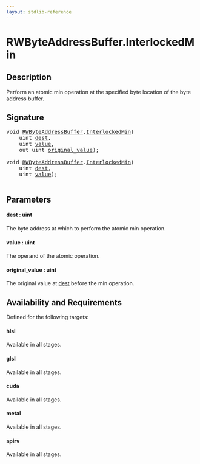 ```yaml
---
layout: stdlib-reference
---
```


# RWByteAddressBuffer\.InterlockedMin

## Description

Perform an atomic min operation at the specified byte
location of the byte address buffer.



## Signature 

<pre>
<span class="code_keyword">void</span> <a href="../types/rwbyteaddressbuffer-0126d/index.html" class="code_type">RWByteAddressBuffer</a>.<a href="interlockedmin-0b.html">InterlockedMin</a>(
    <span class="code_keyword">uint</span> <a href="interlockedmin-0b.html#decl-dest" class="code_param">dest</a>,
    <span class="code_keyword">uint</span> <a href="interlockedmin-0b.html#decl-value" class="code_param">value</a>,
    <span class="code_keyword">out</span> <span class="code_keyword">uint</span> <a href="interlockedmin-0b.html#decl-original_value" class="code_param">original_value</a>);

<span class="code_keyword">void</span> <a href="../types/rwbyteaddressbuffer-0126d/index.html" class="code_type">RWByteAddressBuffer</a>.<a href="interlockedmin-0b.html">InterlockedMin</a>(
    <span class="code_keyword">uint</span> <a href="interlockedmin-0b.html#decl-dest" class="code_param">dest</a>,
    <span class="code_keyword">uint</span> <a href="interlockedmin-0b.html#decl-value" class="code_param">value</a>);

</pre>

## Parameters

####  <a id="decl-dest"></a>dest  : uint
The byte address at which to perform the atomic min operation.

####  <a id="decl-value"></a>value  : uint
The operand of the atomic operation.

####  <a id="decl-original_value"></a>original\_value  : uint
The original value at <span class='code'><a href="interlockedmin-0b.html#decl-dest" class="code_param">dest</a></span> before the min operation.


## Availability and Requirements

Defined for the following targets:

#### hlsl
Available in all stages.

#### glsl
Available in all stages.

#### cuda
Available in all stages.

#### metal
Available in all stages.

#### spirv
Available in all stages.



